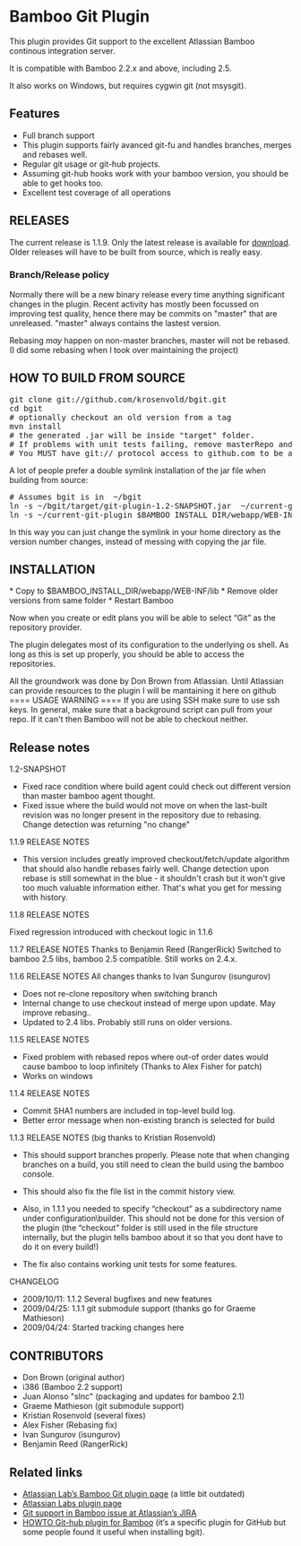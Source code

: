 <h1>Bamboo Git Plugin</h1>

This plugin provides Git support to the excellent Atlassian Bamboo continous integration server.

It is compatible with Bamboo 2.2.x and above, including 2.5.

It also works on Windows, but requires cygwin git (not msysgit).

<h2>Features</h2>

* Full branch support
* This plugin supports fairly avanced git-fu and handles branches, merges and rebases well.
* Regular git usage or git-hub projects.
* Assuming git-hub hooks work with your bamboo version, you should be able to get hooks too.
* Excellent test coverage of all operations


<h2>RELEASES</h2>

The current release is 1.1.9. Only the latest release is available for
<a href="http://cloud.github.com/downloads/krosenvold/bgit/git-plugin-1.1.9.jar">download</a>. Older releases will have to be built from source, which is really easy.

<h3>Branch/Release policy</h3>

Normally there will be a new binary release every time anything significant changes in
the plugin. Recent activity has mostly been focussed on improving test quality, hence there may be commits
on "master" that are unreleased. "master" always contains the lastest version.

Rebasing *may* happen on non-master branches, master will not be rebased. (I did some rebasing when I took
over maintaining the project)

<h2>HOW TO BUILD FROM SOURCE</h2>

<pre>
git clone git://github.com/krosenvold/bgit.git
cd bgit
# optionally checkout an old version from a tag
mvn install
# the generated .jar will be inside "target" folder.
# If problems with unit tests failing, remove masterRepo and testRepo* folders
# You MUST have git:// protocol access to github.com to be able to build. If not you can add -DskipTests to mvn command.
</pre>

A lot of people prefer a double symlink installation of the jar file when building from source:
<pre>
# Assumes bgit is in  ~/bgit
ln -s ~/bgit/target/git-plugin-1.2-SNAPSHOT.jar  ~/current-git-plugin
ln -s ~/current-git-plugin $BAMBOO_INSTALL_DIR/webapp/WEB-INF/lib/git-plugin.jar
</pre>
In this way you can just change the symlink in your home directory as the version number changes, instead of
messing with copying the jar file.


<h2>INSTALLATION</h2>
* Copy to $BAMBOO_INSTALL_DIR/webapp/WEB-INF/lib
* Remove older versions from same folder
* Restart Bamboo



Now when you create or edit plans you will be able to select “Git” as the
repository provider.

The plugin delegates most of its configuration to the underlying os shell. As long as this is set up properly, you
should be able to access the repositories. 

All the groundwork was done by Don Brown from Atlassian. Until Atlassian can
provide resources to the plugin I will be mantaining it here on github
==== USAGE WARNING ====
If you are using SSH make sure to use ssh keys. In general, make sure that a
background script can pull from your repo. If it can't then Bamboo will not be
able to checkout neither.

<h2>Release notes</h2>

1.2-SNAPSHOT

- Fixed race condition where build agent could check out different version than master bamboo agent thought.
- Fixed issue where the build would not move on when the last-built revision was no longer present in the
  repository due to rebasing. Change detection was returning "no change"

1.1.9 RELEASE NOTES

- This version includes greatly improved checkout/fetch/update algorithm that should also handle rebases
  fairly well. Change detection upon rebase is still somewhat in the blue - it shouldn't crash but it won't give
  too much valuable information either. That's what you get for messing with history.
   


1.1.8 RELEASE NOTES

Fixed regression introduced with checkout logic in 1.1.6

1.1.7 RELEASE NOTES
Thanks to Benjamin Reed (RangerRick)
Switched to bamboo 2.5 libs, bamboo 2.5 compatible. Still works on 2.4.x.

1.1.6 RELEASE NOTES
All changes thanks to Ivan Sungurov (isungurov)

- Does not re-clone repository when switching branch
- Internal change to use checkout instead of merge upon update. May improve rebasing..
- Updated to 2.4 libs. Probably still runs on older versions.

1.1.5 RELEASE NOTES

- Fixed problem with rebased repos where out-of order dates would cause bamboo
  to loop infinitely (Thanks to Alex Fisher for patch)
- Works on windows

1.1.4 RELEASE NOTES

- Commit SHA1 numbers are included in top-level build log.
- Better error message when non-existing branch is selected for build

1.1.3 RELEASE NOTES
(big thanks to Kristian Rosenvold)
- This should support branches properly. Please note that when changing
  branches on a build, you still need to clean the build using the bamboo
  console. 

- This should also fix the file list in the commit history view.

- Also, in 1.1.1 you needed to specify “checkout” as a subdirectory name under
  configuration\builder. This should not be done for this version of the plugin
  (the “checkout” folder is still used in the file structure internally, but
  the plugin tells bamboo about it so that you dont have to do it on every
  build!)

- The fix also contains working unit tests for some features.


CHANGELOG
- 2009/10/11: 1.1.2 Several bugfixes and new features
- 2009/04/25: 1.1.1 git submodule support (thanks go for Graeme Mathieson)
- 2009/04/24: Started tracking changes here


<h2>CONTRIBUTORS</h2>

- Don Brown (original author)
- i386 (Bamboo 2.2 support)
- Juan Alonso "slnc" (packaging and updates for bamboo 2.1)
- Graeme Mathieson (git submodule support)
- Kristian Rosenvold (several fixes)
- Alex Fisher (Rebasing fix)
- Ivan Sungurov (isungurov)
- Benjamin Reed (RangerRick)

<h2>Related links</h2>
<ul>
<li><a href="http://labs.atlassian.com/browse/BGIT">Atlassian Lab&#8217;s Bamboo Git plugin page</a> (a little bit outdated)</li>
<li><a href="tp://labs.atlassian.com/wiki/display/BGIT/Home">Atlassian Labs plugin page</a></li>
<li><a href="http://jira.atlassian.com/browse/BAM-2875">Git support in Bamboo issue at Atlassian&#8217;s JIRA</a></li>
<li><a href="http://wiki.github.com/andypols/git-bamboo-plugin">HOWTO Git-hub plugin for Bamboo</a> (it&#8217;s a specific plugin for GitHub but some people found it useful when installing bgit).</li>
</ul>


